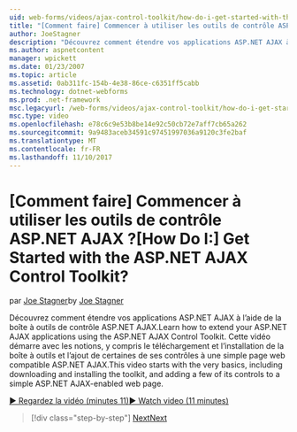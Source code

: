 ```yaml
---
uid: web-forms/videos/ajax-control-toolkit/how-do-i-get-started-with-the-aspnet-ajax-control-toolkit
title: "[Comment faire] Commencer à utiliser les outils de contrôle ASP.NET AJAX ? | Microsoft Docs"
author: JoeStagner
description: "Découvrez comment étendre vos applications ASP.NET AJAX à l’aide de la boîte à outils de contrôle ASP.NET AJAX. Cette vidéo démarre avec les notions, y compris le téléchargement et..."
ms.author: aspnetcontent
manager: wpickett
ms.date: 01/23/2007
ms.topic: article
ms.assetid: 0ab311fc-154b-4e38-86ce-c6351ff5cabb
ms.technology: dotnet-webforms
ms.prod: .net-framework
msc.legacyurl: /web-forms/videos/ajax-control-toolkit/how-do-i-get-started-with-the-aspnet-ajax-control-toolkit
msc.type: video
ms.openlocfilehash: e78c6c9e53b8be14e92c50cb72e7aff7cb65a262
ms.sourcegitcommit: 9a9483aceb34591c97451997036a9120c3fe2baf
ms.translationtype: MT
ms.contentlocale: fr-FR
ms.lasthandoff: 11/10/2017
---
```

<a name="how-do-i-get-started-with-the-aspnet-ajax-control-toolkit"></a><span data-ttu-id="c5014-105">[Comment faire] Commencer à utiliser les outils de contrôle ASP.NET AJAX ?</span><span class="sxs-lookup"><span data-stu-id="c5014-105">[How Do I:] Get Started with the ASP.NET AJAX Control Toolkit?</span></span>
====================
<span data-ttu-id="c5014-106">par [Joe Stagner](https://github.com/JoeStagner)</span><span class="sxs-lookup"><span data-stu-id="c5014-106">by [Joe Stagner](https://github.com/JoeStagner)</span></span>

<span data-ttu-id="c5014-107">Découvrez comment étendre vos applications ASP.NET AJAX à l’aide de la boîte à outils de contrôle ASP.NET AJAX.</span><span class="sxs-lookup"><span data-stu-id="c5014-107">Learn how to extend your ASP.NET AJAX applications using the ASP.NET AJAX Control Toolkit.</span></span> <span data-ttu-id="c5014-108">Cette vidéo démarre avec les notions, y compris le téléchargement et l’installation de la boîte à outils et l’ajout de certaines de ses contrôles à une simple page web compatible ASP.NET AJAX.</span><span class="sxs-lookup"><span data-stu-id="c5014-108">This video starts with the very basics, including downloading and installing the toolkit, and adding a few of its controls to a simple ASP.NET AJAX-enabled web page.</span></span>

[<span data-ttu-id="c5014-109">&#9654; Regardez la vidéo (minutes 11)</span><span class="sxs-lookup"><span data-stu-id="c5014-109">&#9654; Watch video (11 minutes)</span></span>](https://channel9.msdn.com/Blogs/ASP-NET-Site-Videos/how-do-i-get-started-with-the-aspnet-ajax-control-toolkit)

>[!div class="step-by-step"]
[<span data-ttu-id="c5014-110">Next</span><span class="sxs-lookup"><span data-stu-id="c5014-110">Next</span></span>](how-do-i-use-the-aspnet-ajax-cascadingdropdown-control-extender.md)
